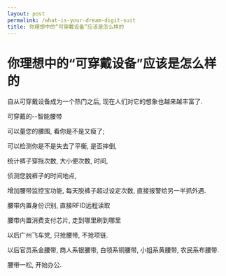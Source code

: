 ```yaml
---
layout: post
permalink: /what-is-your-dream-digit-suit
title: 你理想中的“可穿戴设备”应该是怎么样的
---
```


# 你理想中的“可穿戴设备”应该是怎么样的 #


自从可穿戴设备成为一个热门之后, 现在人们对它的想象也越来越丰富了.

可穿戴的--智能腰带

可以量您的腰围, 看你是不是又瘦了;

可以检测你是不是失去了平衡, 是否摔倒,

统计裤子穿拖次数, 大小便次数, 时间,

侦测您脱裤子的时间地点,

 增加腰带监控宝功能, 每天脱裤子超过设定次数, 直接报警给另一半抓外遇.

腰带内置身份识别, 直接RFID远程读取

腰带内置消费支付芯片, 走到哪里刷到哪里

以后广州飞车党, 只抢腰带, 不抢项链.

以后官员系金腰带, 商人系银腰带, 白领系铜腰带, 小姐系黄腰带, 农民系布腰带.

腰带一松, 开始办公.